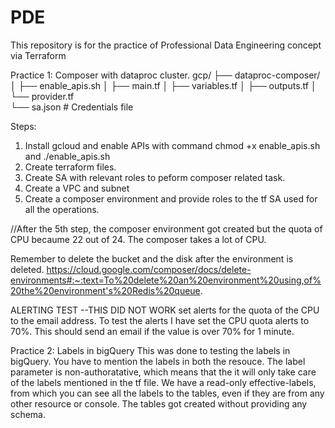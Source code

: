# PDE
This repository is for the practice of Professional Data Engineering concept via Terraform




Practice 1: Composer with dataproc cluster. 
gcp/
├── dataproc-composer/
│   ├── enable_apis.sh
│   ├── main.tf
│   ├── variables.tf
│   ├── outputs.tf
│   └── provider.tf     
    └── sa.json       # Credentials file



Steps:
1. Install gcloud and enable APIs with command chmod +x enable_apis.sh and ./enable_apis.sh 
2. Create terraform files.
3. Create SA with relevant roles to peform composer related task.
4. Create a VPC and subnet
5. Create a composer environment and provide roles to the tf SA used for all the operations. 




//After the 5th step, the composer environment got created but the quota of CPU becaume 22 out of 24. The composer takes a lot of CPU. 


Remember to delete the bucket and the disk after the environment is deleted. 
https://cloud.google.com/composer/docs/delete-environments#:~:text=To%20delete%20an%20environment%20using,of%20the%20environment's%20Redis%20queue.




ALERTING TEST    --THIS DID NOT WORK
set alerts for the quota of the CPU to the email address. 
To test the alerts I have set the  CPU quota alerts to 70%. 
This should send an email if the value is over 70% for 1 minute. 






Practice 2: Labels in bigQuery
This was done to testing the labels in bigQuery. 
You have to mention the labels in both the resouce.
The label parameter is non-authoratative, which means that the it will only take care of the labels mentioned in the tf file.
We have a read-only effective-labels, from which you can see all the labels to the tables, even if they are from any other resource or console. 
The tables got created without providing any schema. 







